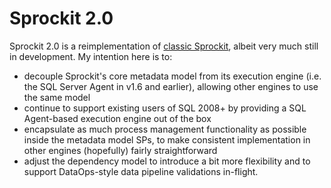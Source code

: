 # Sprockit 2.0

Sprockit 2.0 is a reimplementation of [classic Sprockit](https://richardswinbank.net/sprockit), albeit very much still in development. My intention here is to:

* decouple Sprockit's core metadata model from its execution engine (i.e. the SQL Server Agent in v1.6 and earlier), allowing other engines to use the same model
* continue to support existing users of SQL 2008+ by providing a SQL Agent-based execution engine out of the box
* encapsulate as much process management functionality as possible inside the metadata model SPs, to make consistent implementation in other engines (hopefully) fairly straightforward
* adjust the dependency model to introduce a bit more flexibility and to support DataOps-style data pipeline validations in-flight.

